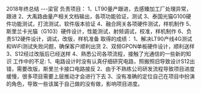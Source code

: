 2018年终总结
                                                         ---梁官
负责项目：
1、LT90量产跟进，去感臻加工厂处理异常，跟进
2、大禹路由量产相关文档输出，各项功能验证，测试
3、泰国光猫G100硬件功能测试，打流测试，软件版本验证
4、融合网关各项硬件测试，样机制作
5、斯里兰卡光猫（G103）硬件设计，性能测试，射频调试，校准，样机制作
6、负责S12硬件设计，调试，改版，样机准备
取得的成绩：
1、解决LT90产线4G测试和WiFi测试失败问题，确保客户顺利出货
2、双频GPON单板硬件设计，顺利送样
3、S12经过改版后已经送样
4、熟悉公司各项流程，接触了光通信的一些新的知识
工作中的不足:
1、电路设计时没有认真仔细研究电路，照搬照旧导致设计S12出错，需要改版，斯里兰卡接口电路接反
2、由于不熟练公司研发流程导致项目进度缓慢，很多项目需要上层推动才会进行下去
3、没有准确的定位自己在项目中扮演的角色，导致一些该属于自己做的没有做，影响项目进度。
